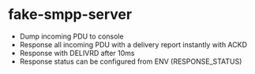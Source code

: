 # fake-smpp-server

- Dump incoming PDU to console
- Response all incoming PDU with a delivery report instantly with ACKD
- Response with DELIVRD after 10ms
- Response status can be configured from ENV (RESPONSE_STATUS)
